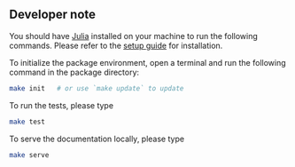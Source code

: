 ## Developer note

You should have [Julia](https://julialang.org/) installed on your machine to run the following commands. Please refer to the [setup guide](https://book.jinguo-group.science/stable/chap2/julia-setup/) for installation.

To initialize the package environment, open a terminal and run the following command in the package directory:
```bash
make init   # or use `make update` to update
```

To run the tests, please type
```bash
make test
```

To serve the documentation locally, please type
```bash
make serve
```